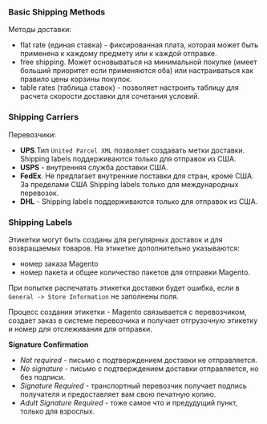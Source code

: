 ### Basic Shipping Methods

Методы доставки:
* flat rate (единая ставка) - фиксированная плата, которая может быть применена к каждому предмету или к каждой отправке. 
* free shipping. Может основываться на минимальной покупке (имеет больший приоритет если применяются оба) или настраиваться как правило цены корзины покупок.
* table rates (таблица ставок) - позволяет настроить таблицу для расчета скорости доставки для сочетания условий.


### Shipping Carriers

Перевозчики:
* __UPS__.Тип `United Parcel XML` позволяет создавать метки доставки. Shipping labels поддерживаются только для отправок из США.
* __USPS__ - внутренняя служба доставки США.
* __FedEx__. Не предлагает внутренние поставки для стран, кроме США. За пределами США Shipping labels только для международных перевозок.
* __DHL__ - Shipping labels поддерживаются только для отправок из США.


### Shipping Labels

Этикетки могут быть созданы для регулярных доставок и для возвращаемых товаров. На этикетке дополнительно указываются:
* номер заказа Magento
* номер пакета и общее количество пакетов для отправки Magento.

При попытке распечатать этикетки доставки будет ошибка, если в `General -> Store Information` не заполнены поля.

Процесс создания этикетки - Magento связывается с перевозчиком, создает заказ в системе перевозчика и получает 
отгрузочную этикетку и номер для отслеживания для отправки.


__Signature Confirmation__
* _Not required_ - письмо с подтверждением доставки не отправляется.
* _No signature_ - письмо с подтверждением доставки отправляется, но без подписи.
* _Signature Required_ - транспортный перевозчик получает подпись получателя и предоставляет вам свою печатную копию.
* _Adult Signature Required_ - тоже самое что и предудущий пункт, только для взрослых.